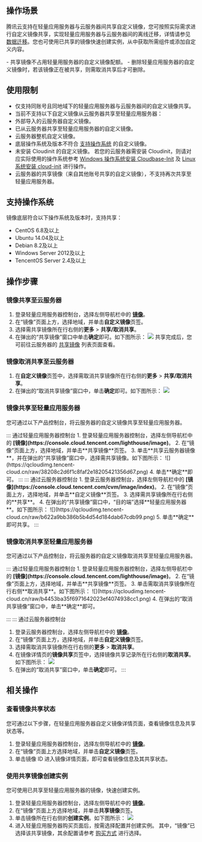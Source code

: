 ## 操作场景
腾讯云支持在轻量应用服务器与云服务器间共享自定义镜像，您可按照实际需求进行自定义镜像共享，实现轻量应用服务器与云服务器间的离线迁移，详情请参见 [数据迁移](https://cloud.tencent.com/document/product/1207/67361)。您也可使用已共享的镜像快速创建实例，从中获取所需组件或添加自定义内容。

<dx-alert infotype="explain" title="">
- 共享镜像不占用轻量用服务器的自定义镜像配额。
- 删除轻量应用服务器的自定义镜像时，若该镜像正在被共享，则需取消共享后才可删除。
</dx-alert>

## 使用限制
- 仅支持同账号且同地域下的轻量应用服务器与云服务器间的自定义镜像共享。
- 当前不支持以下自定义镜像从云服务器共享至轻量应用服务器：
 - 外部导入的云服务器自定义镜像。
 - 已从云服务器共享至轻量应用服务器的自定义镜像。
 - 云服务器整机自定义镜像。
 - 底层操作系统及版本不符合 [支持操作系统](#supportOS) 的自定义镜像。
 - 未安装 Cloudinit 的自定义镜像。
 若您的云服务器需安装 Cloudinit，则请对应实际使用的操作系统参考 [Windows 操作系统安装 Cloudbase-Init](https://cloud.tencent.com/document/product/213/30000) 及 [Linux 系统安装 cloud-init](https://cloud.tencent.com/document/product/213/12587) 进行操作。
- 云服务器的共享镜像（来自其他账号共享的自定义镜像），不支持再次共享至轻量应用服务器。


## 支持操作系统[](id:supportOS)

镜像底层符合以下操作系统及版本时，支持共享：
- CentOS 6.8及以上
- Ubuntu 14.04及以上
- Debian 8.2及以上
- Windows Server 2012及以上
- TencentOS Server 2.4及以上

## 操作步骤

### 镜像共享至云服务器[](id:shareToCVM)
1. 登录轻量应用服务器控制台，选择左侧导航栏中的 <b>[镜像](https://console.cloud.tencent.com/lighthouse/image)</b>。
2. 在“镜像”页面上方，选择地域，并单击**自定义镜像**页签。
3. 选择需共享镜像所在行右侧的**更多** > **共享/取消共享**。
4. 在弹出的“共享镜像”窗口中单击**确定**即可。如下图所示：
![](https://qcloudimg.tencent-cloud.cn/raw/731c1b61d27be0fad1bf958fdef84c6d.png)
共享完成后，您可前往云服务器的 [共享镜像](https://console.cloud.tencent.com/cvm/image/index) 列表页面查看。


### 镜像取消共享至云服务器
1. 在**自定义镜像**页签中，选择需取消共享镜像所在行右侧的**更多** > **共享/取消共享**。
2. 在弹出的“取消共享镜像”窗口中，单击**确定**即可。如下图所示：
![](https://qcloudimg.tencent-cloud.cn/raw/a2c5b499d657fb1d76cb01577f170ca7.png)


### 镜像共享至轻量应用服务器[](id:shareToLH)

您可通过以下产品控制台，将云服务器的自定义镜像共享至轻量应用服务器。


<dx-tabs>
::: 通过轻量应用服务器控制台
1. 登录轻量应用服务器控制台，选择左侧导航栏中的 <b>[镜像](https://console.cloud.tencent.com/lighthouse/image)</b>。
2. 在“镜像”页面上方，选择地域，并单击**共享镜像**页签。
3. 单击**共享云服务器镜像**，并在弹出的“共享镜像”窗口中，选择需共享镜像。如下图所示：
![](https://qcloudimg.tencent-cloud.cn/raw/38208c2d6f1c8faf2e18205421356d67.png)
4. 单击**确定**即可。
:::
::: 通过云服务器控制台
1. 登录云服务器控制台，选择左侧导航栏中的 <b>[镜像](https://console.cloud.tencent.com/cvm/image/index)</b>。
2. 在“镜像”页面上方，选择地域，并单击**自定义镜像**页签。
3. 选择需共享镜像所在行右侧的**共享**。
4. 在弹出的“共享镜像”窗口中，“目的端”选择**轻量应用服务器**。如下图所示：
![](https://qcloudimg.tencent-cloud.cn/raw/b622a9bb386b5b4d54d184dab67cdb99.png)
5. 单击**确定**即可共享。
:::
</dx-tabs>

### 镜像取消共享至轻量应用服务器

您可通过以下产品控制台，将云服务器的自定义镜像取消共享至轻量应用服务器。

<dx-tabs>
::: 通过轻量应用服务器控制台
1. 登录轻量应用服务器控制台，选择左侧导航栏中的 <b>[镜像](https://console.cloud.tencent.com/lighthouse/image)</b>。
2. 在“镜像”页面上方，选择地域，并单击**共享镜像**页签。
3. 单击需取消共享镜像所在行右侧**取消共享**。如下图所示：
![](https://qcloudimg.tencent-cloud.cn/raw/b4453ba35f6971642023ef4074938cc1.png)
4. 在弹出的“取消共享镜像”窗口中，单击**确定**即可。

:::
::: 通过云服务器控制台
1. 登录云服务器控制台，选择左侧导航栏中的 <b>[镜像](https://console.cloud.tencent.com/cvm/image/index)</b>。
2. 在“镜像”页面上方，选择地域，并单击**自定义镜像**页签。
3. 选择需取消共享镜像所在行右侧的**更多** > **取消共享**。
4. 在镜像详情页的**镜像共享**页签中，选择镜像共享记录所在行右侧的**取消共享**。如下图所示：
![](https://qcloudimg.tencent-cloud.cn/raw/f7f02f7f2c87cd92cad750cf6f325101.png)
5. 在弹出的“取消共享”窗口中，单击**确定**即可。
:::
</dx-tabs>

## 相关操作

### 查看镜像共享状态
您可通过以下步骤，在轻量应用服务器自定义镜像详情页面，查看镜像信息及共享状态等。

1. 登录轻量应用服务器控制台，选择左侧导航栏中的 <b>[镜像](https://console.cloud.tencent.com/lighthouse/image)</b>。
2. 在“镜像”页面上方选择地域，并单击**自定义镜像**页签。
3. 单击镜像 ID 进入镜像详情页面，即可查看镜像信息及其共享状态。


### 使用共享镜像创建实例
您可使用已共享至轻量应用服务器的镜像，快速创建实例。

1. 登录轻量应用服务器控制台，选择左侧导航栏中的 <b>[镜像](https://console.cloud.tencent.com/lighthouse/image)</b>。
2. 在“镜像”页面上方选择地域，并单击**共享镜像**页签。
3. 单击镜像所在行右侧的**创建实例**。如下图所示：
![](https://qcloudimg.tencent-cloud.cn/raw/04884458995fdc4e6d30fda7b04b45ec.png)
4. 进入轻量应用服务器购买页面后，按需选择配置并创建实例。
其中，“镜像”已选择该共享镜像，其余配置请参考 [购买方式](https://cloud.tencent.com/document/product/1207/44580) 进行选择。


